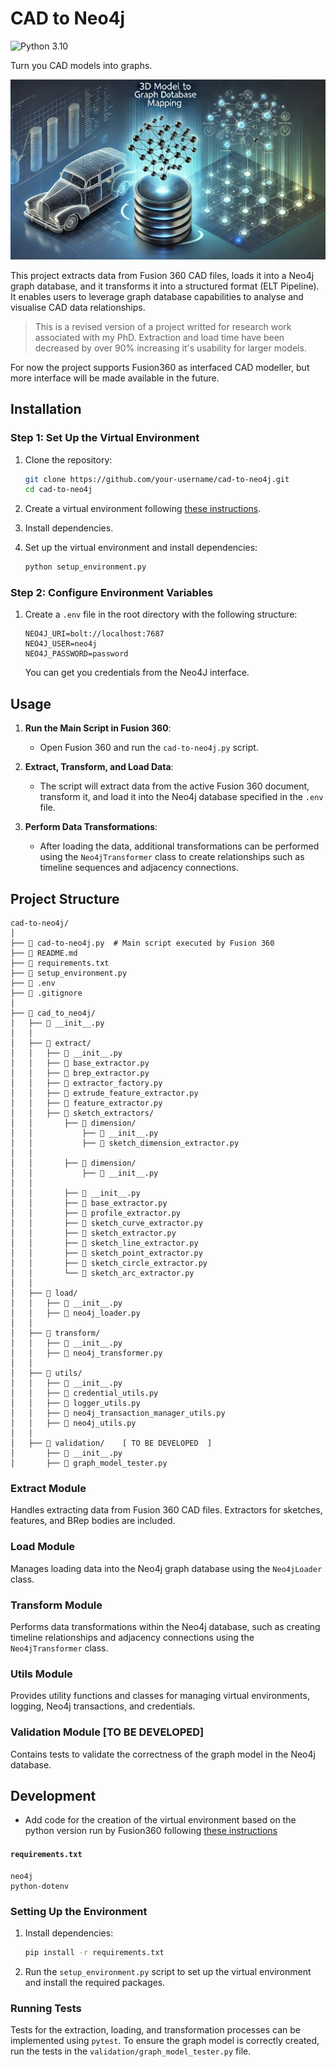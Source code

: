 # CAD to Neo4j
![Python 3.10](https://img.shields.io/badge/python-3.10-blue.svg)


Turn you CAD models into graphs.

![banner](assets/banner.jpg)

This project extracts data from Fusion 360 CAD files, loads it into a Neo4j graph database, and it transforms it into a structured format (ELT Pipeline). It enables users to leverage graph database capabilities to analyse and visualise CAD data relationships.

> This is a revised version of a project writted for research work associated with my PhD. Extraction and load time have been decreased by over 90% increasing it's usability for larger models.

For now the project supports Fusion360 as interfaced CAD modeller, but more interface will be made available in the future.

## Installation

### Step 1: Set Up the Virtual Environment

1. Clone the repository:
    ```sh
    git clone https://github.com/your-username/cad-to-neo4j.git
    cd cad-to-neo4j
    ```

2. Create a virtual environment following [these instructions](https://forums.autodesk.com/t5/fusion-api-and-scripts/import-data-from-excel-type-xlsx/m-p/11249210#M16720).

3. Install dependencies.

3. Set up the virtual environment and install dependencies:
    ```sh
    python setup_environment.py
    ```

### Step 2: Configure Environment Variables

1. Create a `.env` file in the root directory with the following structure:
    ```env
    NEO4J_URI=bolt://localhost:7687
    NEO4J_USER=neo4j
    NEO4J_PASSWORD=password
    ```
    You can get you credentials from the Neo4J interface.
## Usage

1. **Run the Main Script in Fusion 360**:
   - Open Fusion 360 and run the `cad-to-neo4j.py` script.

2. **Extract, Transform, and Load Data**:
   - The script will extract data from the active Fusion 360 document, transform it, and load it into the Neo4j database specified in the `.env` file.

3. **Perform Data Transformations**:
   - After loading the data, additional transformations can be performed using the `Neo4jTransformer` class to create relationships such as timeline sequences and adjacency connections.

## Project Structure

```plaintext
cad-to-neo4j/
│
├── 📄 cad-to-neo4j.py  # Main script executed by Fusion 360
├── 📄 README.md
├── 📄 requirements.txt
├── 📄 setup_environment.py
├── 📄 .env
├── 📄 .gitignore
│
├── 📂 cad_to_neo4j/
│   ├── 📄 __init__.py
│   │
│   ├── 📂 extract/
│   │   ├── 📄 __init__.py
│   │   ├── 📄 base_extractor.py
│   │   ├── 📄 brep_extractor.py
│   │   ├── 📄 extractor_factory.py
│   │   ├── 📄 extrude_feature_extractor.py
│   │   ├── 📄 feature_extractor.py
│   │   ├── 📂 sketch_extractors/
│   │       ├── 📂 dimension/
│   │           ├── 📄 __init__.py
│   │           ├── 📄 sketch_dimension_extractor.py
│   │       
│   │       ├── 📂 dimension/
│   │           ├── 📄 __init__.py
│   │       
│   │       ├── 📄 __init__.py
│   │       ├── 📄 base_extractor.py
│   │       ├── 📄 profile_extractor.py
│   │       ├── 📄 sketch_curve_extractor.py
│   │       ├── 📄 sketch_extractor.py
│   │       ├── 📄 sketch_line_extractor.py
│   │       ├── 📄 sketch_point_extractor.py
│   │       ├── 📄 sketch_circle_extractor.py
│   │       └── 📄 sketch_arc_extractor.py
│   │
│   ├── 📂 load/
│   │   ├── 📄 __init__.py
│   │   ├── 📄 neo4j_loader.py
│   │
│   ├── 📂 transform/
│   │   ├── 📄 __init__.py
│   │   ├── 📄 neo4j_transformer.py
│   │
│   ├── 📂 utils/
│   │   ├── 📄 __init__.py
│   │   ├── 📄 credential_utils.py
│   │   ├── 📄 logger_utils.py
│   │   ├── 📄 neo4j_transaction_manager_utils.py
│   │   ├── 📄 neo4j_utils.py
│   │
│   ├── 📂 validation/    [ TO BE DEVELOPED  ]
│       ├── 📄 __init__.py
│       ├── 📄 graph_model_tester.py

```

### Extract Module

Handles extracting data from Fusion 360 CAD files. Extractors for sketches, features, and BRep bodies are included.

### Load Module

Manages loading data into the Neo4j graph database using the `Neo4jLoader` class.

### Transform Module

Performs data transformations within the Neo4j database, such as creating timeline relationships and adjacency connections using the `Neo4jTransformer` class.

### Utils Module

Provides utility functions and classes for managing virtual environments, logging, Neo4j transactions, and credentials.

### Validation Module [TO BE DEVELOPED]

Contains tests to validate the correctness of the graph model in the Neo4j database.

## Development

- Add code for the creation of the virtual environment based on the python version run by Fusion360 following [these instructions](https://forums.autodesk.com/t5/fusion-api-and-scripts/import-data-from-excel-type-xlsx/m-p/11249210#M16720)

#### `requirements.txt`

```plaintext
neo4j
python-dotenv
```

### Setting Up the Environment

1. Install dependencies:
    ```sh
    pip install -r requirements.txt
    ```

2. Run the `setup_environment.py` script to set up the virtual environment and install the required packages.

### Running Tests

Tests for the extraction, loading, and transformation processes can be implemented using `pytest`. To ensure the graph model is correctly created, run the tests in the `validation/graph_model_tester.py` file.

<!-- ## Contribution

Contributions are welcome! Please read `CONTRIBTING.md` for more details on how to contribute to the project.  -->

<!-- ## License

This project is licensed under the __ License. See the `LICENSE` file for more information. -->